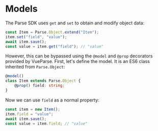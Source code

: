 # Models

The Parse SDK uses `get` and `set` to obtain and modify object data:

```js
const Item = Parse.Object.extend("Item");
item.set("field", "value");
await item.save();
const value = item.get("field"); // "value"
```

However, this can be bypassed using the `@model` and `@prop` decorators provided by VueParse.
First, let's define the model. It is an ES6 class inherited from `Parse.Object`:

```ts
@model()
class Item extends Parse.Object {
    @prop() field: string;
}
```

Now we can use `field` as a normal property:

```ts
const item = new Item();
item.field = "value";
await item.save();
const value = item.field; // "value"
```
